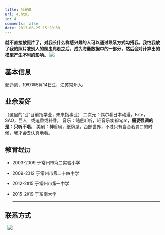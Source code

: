 ```yaml
---
title: 我是谁
url: 4.html
id: 4
comments: false
date: 2017-06-25 15:20:30
---
```


**就不直接放照片了，对我长什么样感兴趣的人可以通过联系方式勾搭我。我怕我放了我的照片被别人的爬虫爬走之后，成为海量数据中的一部分，然后会对计算出的模型产生不利的影响。** ![](https://oss.kherrisan.cn/cropped-logo-2.jpg)

基本信息
----

邹迪凯，1997年5月14日生，江苏常州人。

业余爱好
----

（这里的“业”目前指学业，未来指事业） 二次元：偶尔看日本动漫，Fate，SAO，巨人，或追番或补番。 音乐：随便听听，轻音乐或者bgm，**需要强调的是：只听不唱**。 美剧：神盾局，纸牌屋，西部世界，不过只有当合我胃口的时候，我才会去认真地看。

教育经历
----

*   2003-2009 于常州市第二实验小学
*   2009-2012 于常州市第二十四中学
*   2012-2015 于常州市第一中学
*   2015-2019 于东南大学
    
    * * *
    

联系方式
----

  ![](https://oss.kherrisan.cn/QQ图片20170609220618.png)